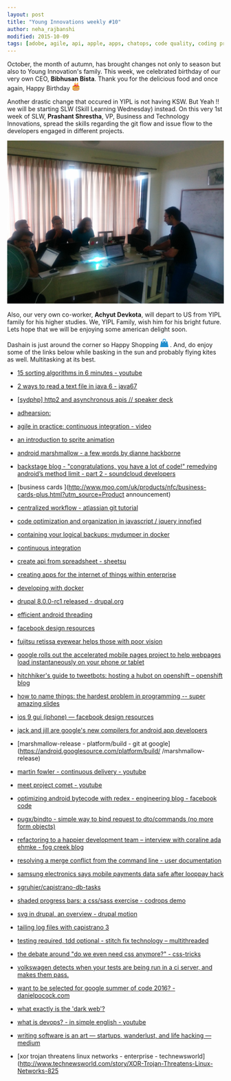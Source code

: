 ```yaml
---
layout: post
title: "Young Innovations weekly #10"
author: neha_rajbanshi
modified: 2015-10-09
tags: [adobe, agile, api, apple, apps, chatops, code quality, coding practice, commenting, compilers, continuous integration, dumps, facebook, hack, internet, internet of everything, ios9, mobile, mobile apps, mobile phones, naming, origami, photoshop, poor vision, prototype, summer of code 2016, technology, tool, ui/ux, android, android-performance, animation, asteriskwith adhearsion, business card, capistrano, ci, coding, comet, container, css, db, db dumps, design, dev practices, devops, docker, drupal, drupal 8, eye, eyewear, form, git, git workflow, google, googlesheets, gui, guide, http2, hubot, internet of things, iot, java, javascrit, jquery, linux, marshmallow, mobile payments, multi-dex, mysql, nfc, openshift, programming, progressbar, refactoring, resource, samsung, sass, sketch, softwaredevelopment, sorting-algorithms, sprite, svg, tdd, testing, ui, validation, video, web]
---
```


October, the month of autumn, has brought changes not only to season but also to Young Innovation's family. This week, we celebrated birthday of our very own CEO, **Bibhusan Bista**. Thank you for the delicious food and once again, Happy Birthday ![Smiley](/images/birthdayCake.gif)

Another drastic change that occured in YIPL is not having KSW. But Yeah !! we will be starting SLW (Skill Learning Wednesday) instead. On this very 1st week of SLW, **Prashant Shrestha**, VP, Business and Technology Innovations, spread the skills regarding the git flow and issue flow to the developers engaged in different projects.

![SLW photo](/images/weekly10/SLW10.jpg)

<!--more-->

Also, our very own co-worker, **Achyut Devkota**, will depart to US from YIPL family for his higher studies. We, YIPL Family, wish him for his bright future. Lets hope that we will be enjoying some american delight soon.

Dashain is just around the corner so Happy Shopping ![Bag](/images/shopping-bag.png) . And, do enjoy some of the links below while basking in the sun and probably flying kites as well. Multitasking at its best.


* [15 sorting algorithms in 6 minutes - youtube](https://www.youtube.com/watch?v=kPRA0W1kECg)

* [2 ways to read a text file in java 6 - java67](http://java67.blogspot.com/2015/06/2-ways-to-read-text-file-in-java-6.html)

* [[sydphp] http2 and asynchronous apis // speaker deck](https://speakerdeck.com/dshafik/sydphp-http2-and-asynchronous-apis)

* [adhearsion:](http://adhearsion.com/docs/getting-started/asterisk)

* [agile in practice: continuous integration - video](https://www.youtube.com/watch?v=RcTFpNlkiUs)

* [an introduction to sprite animation](http://eighthdaydesign.com/journal/sprite-animation)

* [android marshmallow - a few words by dianne hackborne](https://plus.google.com/u/0/105051985738280261832/posts/4x9tJoFWNof)

* [backstage blog - "congratulations, you have a lot of code!" remedying android’s method limit - part 2 - soundcloud developers](https://developers.soundcloud.com/blog/congratulations-you-have-a-lot-of-code-remedying-androids-method-limit-part-2)

* [business cards ](http://www.moo.com/uk/products/nfc/business-cards-plus.html?utm_source=Product announcement)

* [centralized workflow - atlassian git tutorial](https://www.atlassian.com/git/tutorials/comparing-workflows/centralized-workflow)

* [code optimization and organization in javascript / jquery innofied](http://www.innofied.com/code-optimization-organization-javascript-jquery/)

* [containing your logical backups: mydumper in docker](https://www.percona.com/blog/2015/09/21/containing-logical-backups-mydumper-docker/)

* [continuous integration](http://www.martinfowler.com/articles/continuousIntegration.html)

* [create api from spreadsheet - sheetsu](http://sheetsu.com/)

* [creating apps for the internet of things within enterprise](http://mobiledevices.about.com/od/additionalresources/tp/Creating-Apps-for-the-Internet-of-Things-within-Enterprise.htm?utm_content=20151005)

* [developing with docker](http://engineering.ifttt.com/oss/2015/10/06/developing-with-docker/)

* [drupal 8.0.0-rc1 released - drupal.org](https://www.drupal.org/drupal-8.0.0-rc1)

* [efficient android threading](http://www.slideshare.net/andersgoransson/efficient-android-threading)

* [facebook design resources](http://facebook.github.io/design/)

* [fujitsu retissa eyewear helps those with poor vision](http://nr.news-republic.com/Web/ArticleWeb.aspx?regionid=3)

* [google rolls out the accelerated mobile pages project to help webpages load instantaneously on your phone or tablet](http://www.androidpolice.com/2015/10/07/google-rolls-out-the-accelerated-mobile-pages-project-to-help-webpages-load-instantaneously-on-your-phone-or-tablet/)

* [hitchhiker's guide to tweetbots: hosting a hubot on openshift – openshift blog](https://blog.openshift.com/hitchhikers-guide-to-tweetbots-hosting-a-hubot-on-openshift/)

* [how to name things: the hardest problem in programming -- super amazing slides](http://www.slideshare.net/pirhilton/how-to-name-things-the-hardest-problem-in-programming)

* [ios 9 gui (iphone) — facebook design resources](http://facebook.github.io/design/ios9.html)

* [jack and jill are google's new compilers for android app developers](http://www.androidpolice.com/2014/11/30/jack-and-jill-are-googles-new-compilers-for-android-app-developers/)

* [marshmallow-release - platform/build - git at google](https://android.googlesource.com/platform/build/ /marshmallow-release)

* [martin fowler - continuous delivery - youtube](https://www.youtube.com/watch?v=aoMfbgF2D_4)

* [meet project comet - youtube](https://www.youtube.com/watch?v=PD5cCBhkgTg)

* [optimizing android bytecode with redex - engineering blog - facebook code](https://code.facebook.com/posts/1480969635539475/optimizing-android-bytecode-with-redex/)

* [pugx/bindto - simple way to bind request to dto/commands (no more form objects)](https://github.com/PUGX/Bindto)

* [refactoring to a happier development team – interview with coraline ada ehmke - fog creek blog](http://blog.fogcreek.com/refactoring-to-a-happier-development-team-interview-with-coraline-ada-ehmke/)

* [resolving a merge conflict from the command line - user documentation](https://help.github.com/articles/resolving-a-merge-conflict-from-the-command-line/)

* [samsung electronics says mobile payments data safe after looppay hack](http://nr.news-republic.com/Web/ArticleWeb.aspx?regionid=3)

* [sgruhier/capistrano-db-tasks](https://github.com/sgruhier/capistrano-db-tasks)

* [shaded progress bars: a css/sass exercise - codrops demo](http://tympanus.net/Tutorials/CSSProgress/)

* [svg in drupal, an overview - drupal motion](http://drupalmotion.com/article/svg-drupal-overview)

* [tailing log files with capistrano 3](http://www.talkingquickly.co.uk/2013/12/tailing-log-files-with-capistrano-3/)

* [testing required, tdd optional - stitch fix technology – multithreaded](http://multithreaded.stitchfix.com/blog/2015/10/06/testing-is-required/)

* [the debate around "do we even need css anymore?" - css-tricks](https://css-tricks.com/the-debate-around-do-we-even-need-css-anymore/)

* [volkswagen detects when your tests are being run in a ci server, and makes them pass.](https://github.com/auchenberg/volkswagen)

* [want to be selected for google summer of code 2016? - danielpocock.com](http://danielpocock.com/getting-selected-for-google-summer-of-code-2016)

* [what exactly is the 'dark web'?](http://netforbeginners.about.com/od/antivirusantispyware/tp/What-Exactly-Is-the-Dark-Web.htm?utm_source=zergnet)

* [what is devops? - in simple english - youtube](https://www.youtube.com/watch?v=_I94-tJlovg)

* [writing software is an art — startups, wanderlust, and life hacking — medium](https://medium.com/@ayasin/writing-software-is-an-art-f3ab53853344)

* [xor trojan threatens linux networks - enterprise - technewsworld](http://www.technewsworld.com/story/XOR-Trojan-Threatens-Linux-Networks-825